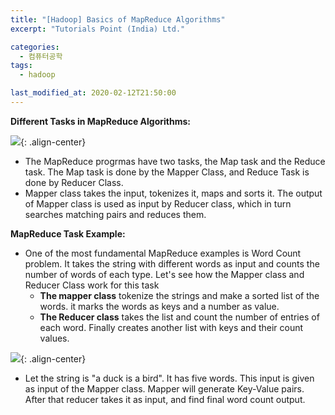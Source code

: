 ```yaml
---
title: "[Hadoop] Basics of MapReduce Algorithms"
excerpt: "Tutorials Point (India) Ltd."

categories:
  - 컴퓨터공학
tags:
  - hadoop

last_modified_at: 2020-02-12T21:50:00
---  
```


**Different Tasks in MapReduce Algorithms:**  

![](https://eliotjang.github.io/assets/images/hadoop/mapreduce-algorithms.png){: .align-center}  

  - The MapReduce progrmas have two tasks, the Map task and the Reduce task. The Map task is done by the Mapper Class, and Reduce Task is done by Reducer Class.
  - Mapper class takes the input, tokenizes it, maps and sorts it. The output of Mapper class is used as input by Reducer class, which in turn searches matching pairs and reduces them.  


**MapReduce Task Example:**  

  - One of the most fundamental MapReduce examples is Word Count problem. It takes the string with different words as input and counts the number of words of each type. Let's see how the Mapper class and Reducer Class work for this task
    - **The mapper class** tokenize the strings and make a sorted list of the words. it marks the words as keys and a number as value.
    - **The Reducer class** takes the list and count the number of entries of each word. Finally creates another list with keys and their count values.  

![](https://eliotjang.github.io/assets/images/hadoop/mapreduce-task-example.png){: .align-center}  

  - Let the string is "a duck is a bird". It has five words. This input is given as input of the Mapper class. Mapper will generate Key-Value pairs. After that reducer takes it as input, and find final word count output.  


